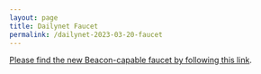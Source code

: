 ```yaml
---
layout: page
title: Dailynet Faucet
permalink: /dailynet-2023-03-20-faucet
---
```


[Please find the new Beacon-capable faucet by following this link](https://faucet.dailynet-2023-03-20.teztnets.xyz).
